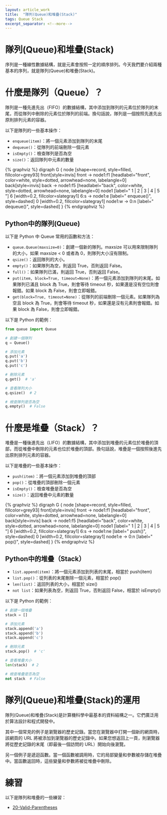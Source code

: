 ```yaml
---
layout: article_work
title:  "隊列(Queue)和堆疊(Stack)"
tags: Queue Stack
excerpt_separator: <!--more-->
---
```


# 隊列(Queue)和堆疊(Stack)


序列是一種線性數據結構，就是元素會按照一定的順序排列。今天我們要介紹兩種基本的序列，就是隊列(Queue)和堆疊(Stack)。

<!--more-->

# 什麼是隊列（Queue）？

隊列是一種先進先出（FIFO）的數據結構，其中添加到隊列的元素位於隊列的末尾，而從隊列中刪除的元素位於隊列的前端。換句話說，隊列是一個按照先進先出原則排列元素的容器。

以下是隊列的一些基本操作：

- `enqueue(item)`：將一個元素添加到隊列的末尾
- `dequeue()`：從隊列的前端刪除一個元素
- `isEmpty()`：檢查隊列是否為空
- `size()`：返回隊列中元素的數量

{% graphviz %}
digraph G {
    node [shape=record, style=filled, fillcolor=grey93]
    front[style=invis]
    front -> node1:f1 [headlabel="front", color=white, style=dotted, arrowhead=none, labelangle=0]
    back[style=invis]
    back -> node1:f5 [headlabel="back", color=white, style=dotted, arrowhead=none, labelangle=0]
    node1 [label="<f1> 1 |<f2> 2 |<f3> 3 | <f4> 4 | <f5> 5 "]
    6 [width=0.2, fillcolor=slategray1]
    6:s -> node1:e [label="  enqueue()", style=dashed]
    0 [width=0.2, fillcolor=slategray1]
    node1:w -> 0:n [label="  dequeue()", style=dashed]
}
{% endgraphviz %}

## Python中的隊列(Queue)

以下是 Python 中 Queue 常用的函數和方法：

- `queue.Queue(maxsize=0)`：創建一個新的隊列。maxsize 可以用來限制隊列的大小，如果 maxsize < 0 或者為 0，則隊列大小沒有限制。
- `qsize()`：返回隊列的大小。
- `empty()`：如果隊列為空，則返回 True，否則返回 False。
- `full()`：如果隊列已滿，則返回 True，否則返回 False。
- `put(item, block=True, timeout=None)`：將一個元素添加到隊列的末尾。如果隊列已滿且 block 為 True，則會等待 timeout 秒，如果還是沒有空位則會報錯。如果 block 為 False，則會立即報錯。
- `get(block=True, timeout=None)`：從隊列的前端刪除一個元素。如果隊列為空且 block 為 True，則會等待 timeout 秒，如果還是沒有元素則會報錯。如果 block 為 False，則會立即報錯。

以下是 Python 的範例：

```python
from queue import Queue

# 創建一個隊列
q = Queue()

# 添加元素
q.put('a')
q.put('b')
q.put('c')

# 刪除元素
q.get()  # 'a'

# 查看隊列大小
q.qsize()  # 2

# 檢查隊列是否為空
q.empty()  # False
```

# 什麼是堆疊（Stack）？

堆疊是一種後進先出（LIFO）的數據結構，其中添加到堆疊的元素位於堆疊的頂部，而從堆疊中刪除的元素也位於堆疊的頂部。換句話說，堆疊是一個按照後進先出原則排列元素的容器。

以下是堆疊的一些基本操作：

- `push(item)`：將一個元素添加到堆疊的頂部
- `pop()`：從堆疊的頂部刪除一個元素
- `isEmpty()`：檢查堆疊是否為空
- `size()`：返回堆疊中元素的數量

{% graphviz %}
digraph G {
    node [shape=record, style=filled, fillcolor=grey93]
    front[style=invis]
    front -> node1:f1 [headlabel="front", color=white, style=dotted, arrowhead=none, labelangle=0]
    back[style=invis]
    back -> node1:f5 [headlabel="back", color=white, style=dotted, arrowhead=none, labelangle=0]
    node1 [label="<f1> 1 |<f2> 2 |<f3> 3 | <f4> 4 | <f5> 5 "]
    6 [width=0.2, fillcolor=slategray1]
    6:s -> node1:ne [label="  push()", style=dashed]
    0 [width=0.2, fillcolor=slategray1]
    node1:e -> 0:n [label="  pop()", style=dashed]
}
{% endgraphviz %}

## Python中的堆疊（Stack）

- `list.append(item)`：將一個元素添加到列表的末尾，相當於 push(item)
- `list.pop()`：從列表的末尾刪除一個元素，相當於 pop()
- `len(list)`：返回列表的大小，相當於 size()
- `not list`：如果列表為空，則返回 True，否則返回 False，相當於 isEmpty()

以下是 Python 的範例：

```python
# 創建一個堆疊
stack = []

# 添加元素
stack.append('a')
stack.append('b')
stack.append('c')

# 刪除元素
stack.pop()  # 'c'

# 查看堆疊大小
len(stack)  # 2

# 檢查堆疊是否為空
not stack  # False
```

# 隊列(Queue)和堆疊(Stack)的運用

隊列(Queue)和堆疊(Stack)是計算機科學中最基本的資料結構之一。它們廣泛用於算法設計和程式開發中。

其中一個常見的例子是瀏覽器的歷史記錄。當您在瀏覽器中打開一個新的網頁時，該網頁的 URL 將被添加到瀏覽器的歷史記錄中。如果您想返回上一頁，則瀏覽器將從歷史記錄的末尾（即最後一個訪問的 URL）開始向後瀏覽。

另一個例子是遞迴函數。當一個函數被調用時，它的局部變量和參數被存儲在堆疊中。當函數返回時，這些變量和參數將被從堆疊中刪除。

# 練習

以下是隊列和堆疊的一些練習：

- [20-Valid-Parentheses](https://www.catxcoder.com/easy/2022/02/11/20-Valid-Parentheses.html)